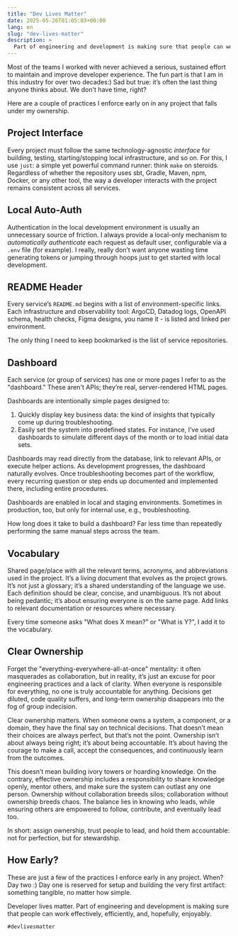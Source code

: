 ```yaml
---
title: "Dev Lives Matter"
date: 2025-05-26T01:05:03+00:00
lang: en
slug: "dev-lives-matter"
description: >
  Part of engineering and development is making sure that people can work effectively, efficiently, and, hopefully, enjoyably.
---
```


Most of the teams I worked with never achieved a serious, sustained effort to maintain and improve developer experience. The fun part is that I am in this industry for over two decades:) Sad but true: it’s often the last thing anyone thinks about. We don't have time, right?

Here are a couple of practices I enforce early on in any project that falls under my ownership.

## Project Interface

Every project must follow the same technology-agnostic _interface_ for building, testing, starting/stopping local infrastructure, and so on. For this, I use `just`: a simple yet powerful command runner: think `make` on steroids. Regardless of whether the repository uses sbt, Gradle, Maven, npm, Docker, or any other tool, the way a developer interacts with the project remains consistent across all services.

## Local Auto-Auth

Authentication in the local development environment is usually an unnecessary source of friction. I always provide a local-only mechanism to _automatically authenticate_ each request as default user, configurable via a `.env` file (for example). I really, really don’t want anyone wasting time generating tokens or jumping through hoops just to get started with local development.

## README Header

Every service’s `README.md` begins with a list of environment-specific links. Each infrastructure and observability tool: ArgoCD, Datadog logs, OpenAPI schema, health checks, Figma designs, you name it - is listed and linked per environment.

The only thing I need to keep bookmarked is the list of service repositories.

## Dashboard

Each service (or group of services) has one or more pages I refer to as the "dashboard." These aren't APIs; they’re real, server-rendered HTML pages.

Dashboards are intentionally simple pages designed to:

1. Quickly display key business data: the kind of insights that typically come up during troubleshooting.
2. Easily set the system into predefined states. For instance, I’ve used dashboards to simulate different days of the month or to load initial data sets.

Dashboards may read directly from the database, link to relevant APIs, or execute helper actions. As development progresses, the dashboard naturally evolves. Once troubleshooting becomes part of the workflow, every recurring question or step ends up documented and implemented there, including entire procedures.

Dashboards are enabled in local and staging environments. Sometimes in production, too, but only for internal use, e.g., troubleshooting.

How long does it take to build a dashboard? Far less time than repeatedly performing the same manual steps across the team.

## Vocabulary

Shared page/place with all the relevant terms, acronyms, and abbreviations used in the project. It’s a living document that evolves as the project grows. It’s not just a glossary; it’s a shared understanding of the language we use. Each definition should be clear, concise, and unambiguous. It’s not about being pedantic; it’s about ensuring everyone is on the same page. Add links to relevant documentation or resources where necessary.

Every time someone asks "What does X mean?" or "What is Y?", I add it to the vocabulary.

## Clear Ownership

Forget the "everything-everywhere-all-at-once" mentality: it often masquerades as collaboration, but in reality, it’s just an excuse for poor engineering practices and a lack of clarity. When everyone is responsible for everything, no one is truly accountable for anything. Decisions get diluted, code quality suffers, and long-term ownership disappears into the fog of group indecision.

Clear ownership matters. When someone owns a system, a component, or a domain, they have the final say on technical decisions. That doesn’t mean their choices are always perfect, but that’s not the point. Ownership isn’t about always being right; it’s about being accountable. It’s about having the courage to make a call, accept the consequences, and continuously learn from the outcomes.

This doesn’t mean building ivory towers or hoarding knowledge. On the contrary, effective ownership includes a responsibility to share knowledge openly, mentor others, and make sure the system can outlast any one person. Ownership without collaboration breeds silos; collaboration without ownership breeds chaos. The balance lies in knowing who leads, while ensuring others are empowered to follow, contribute, and eventually lead too.

In short: assign ownership, trust people to lead, and hold them accountable: not for perfection, but for stewardship.

## How Early?

These are just a few of the practices I enforce early in any project. When? Day two :) Day one is reserved for setup and building the very first artifact: something tangible, no matter how simple.

Developer lives matter. Part of engineering and development is making sure that people can work effectively, efficiently, and, hopefully, enjoyably.

`#devlivesmatter`
